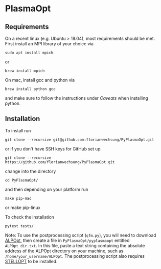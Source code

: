 # PlasmaOpt

## Requirements

On a recent linux (e.g. Ubuntu > 18.04), most requirements should be met.
First install an MPI library of your choice via
    
    sudo apt install mpich

or
    
    brew install mpich

On mac, install gcc and python via

    brew install python gcc

and make sure to follow the instructions under _Caveats_ when installing python.

## Installation

To install run

    git clone --recursive git@github.com:florianwechsung/PyPlasmaOpt.git

or if you don't have SSH keys for GitHub set up

    git clone --recursive https://github.com/florianwechsung/PyPlasmaOpt.git

change into the directory

    cd PyPlasmaOpt/

and then depending on your platform run 

    make pip-mac
or 
    make pip-linux

To check the installation

    pytest tests/

Note: To use the postprocessing script (`qfm.py`), you will need to download [ALPOpt](https://github.com/ejpaul/ALPOpt), then create a file in `PyPlasmaOpt/pyplasmaopt` entitled `ALPOpt_dir.txt`. In this file, paste a text string containing the absolute address of the ALPOpt directory on your machine, such as `/home/your_username/ALPOpt`. The postprocessing script also requires [STELLOPT](https://github.com/PrincetonUniversity/STELLOPT) to be installed.
